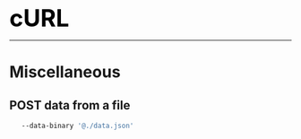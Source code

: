 **<span style="font-size:3em;color:black">cURL</span>**
***

# Miscellaneous

## POST data from a file
```bash
   --data-binary '@./data.json'
```

